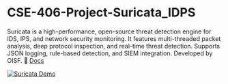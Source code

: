 # CSE-406-Project-Suricata_IDPS
Suricata is a high-performance, open-source threat detection engine for IDS, IPS, and network security monitoring. It features multi-threaded packet analysis, deep protocol inspection, and real-time threat detection. Supports JSON logging, rule-based detection, and SIEM integration. Developed by OISF. 🚀 [Docs](https://suricata.io/)

[![Suricata Demo](https://img.youtube.com/vi/vmHWNcbia5E/0.jpg)](https://youtu.be/vmHWNcbia5E?si=SvulIFSySN_CeSdB)
